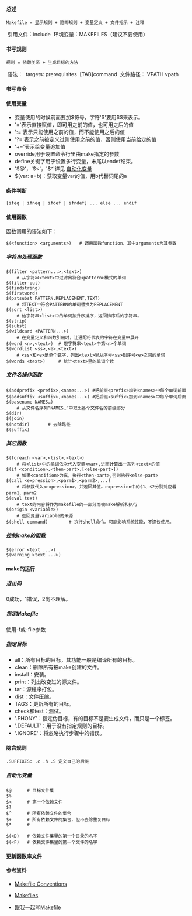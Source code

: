 #### 总述

	Makefile = 显示规则 + 隐晦规则 + 变量定义 + 文件指示 + 注释
​	引用文件：include
​	环境变量：MAKEFILES（建议不要使用）

#### 书写规则

	规则 = 依赖关系 + 生成目标的方法
​	语法：
​		targets: prerequisites
​		[TAB]command
​	文件路径： VPATH vpath

#### 书写命令

#### 使用变量

- 变量使用的时候前面要加\$符号，字符'\$'要用\$$来表示。
- '='表示直接赋值，即可用之前的值，也可用之后的值
- ':='表示只能使用之前的值，而不能使用之后的值
- '?='表示之前被定义过则使用之前的值，否则使用当前给定的值
- '+='表示给变量追加值
- override用于设置命令行里由make指定的参数
- define关键字用于设置多行变量，末尾以endef结束。
- '\$@'，'\$<'，'\$^'详见 [自动化变量](#自动化变量)
- $(var: a=b)：获取变量var的值，用b代替词尾的a

#### 条件判断

`[ifeq | ifneq | ifdef | ifndef] ... else ... endif`

#### 使用函数

函数调用的语法如下：

```
$(<function> <arguments>)	# 调用函数function，其中arguments为其参数
```



##### 字符串处理函数
```
$(filter <pattern...>,<text>)	
	# 从字符串<text>中过滤出符合<pattern>模式的单词
$(filter-out)
$(findstring)
$(firstword)
$(patsubst PATTERN,REPLACEMENT,TEXT)
	# 将TEXT中符合PATTERN的单词替换为PEPLACEMENT
$(sort <list>)
	# 给字符串<list>中的单词按升序排序，返回排序后的字符串。
$(strip)
$(subst)
$(wildcard <PATTERN...>)	 
	# 在变量定义和函数引用时，让通配符代表的字符在变量中展开
$(word <n>,<text>)	# 取字符串<text>中第<n>个单词
$(wordlist <ss>,<e>,<text>)		
	# <ss>和<e>是单个数字，列出<text>里从序号<ss>到序号<e>之间的单词
$(words <text>)		# 统计<text>里的单词个数
```
##### 文件名操作函数
```
$(addprefix <prefix>,<names...>) #把前缀<prefix>加到<names>中每个单词前面
$(addsuffix <suffix>,<names...>) #把后缀<suffix>加到<names>中每个单词后面
$(basename NAMES…)
	# 从文件名序列“NAMES…”中取出各个文件名的前缀部分
$(dir)
$(join)
$(notdir)		# 去除路径
$(suffix)
```
##### 其它函数
```
$(foreach <var>,<list>,<text>)
	# 将<list>中的单词依次代入变量<var>,进而计算出一系列<text>的值
$(if <condition>,<then-part>,[<else-part>])
	# 如果<condifion>为真，执行<then-part>,否则执行<else-part>
$(call <expression>,<parm1>,<parm2>,...)
	# 将参数代入<expression>，并返回其值。expression中的$1、$2分别对应着parm1、parm2
$(eval text)
	# text的内容将作为makefile的一部分而被make解析和执行
$(origin <variable>)
	# 返回变量variable的来源
$(shell command)		# 执行shell命令。可能影响系统性能，不建议使用。
```
##### 控制make的函数

```
$(error <text ...>)
$(warning >text ...>)
```



#### make的运行

##### 退出码

0成功，1错误，2尚不理解。

##### 指定Makefile

使用-f或-file参数

##### 指定目标

- all：所有目标的目标，其功能一般是编译所有的目标。
- clean：删除所有被make创建的文件。
- install：安装。
- print：列出改变过的源文件。
- tar：源程序打包。
- dist：文件压缩。
- TAGS：更新所有的目标。
- check和test：测试。
- '.PHONY'：指定伪目标，有的目标不是要生成文件，而只是一个标签。
- '.DEFAULT'：用于没有指定规则的目标。
- '.IGNORE'：将忽略执行步骤中的错误。

#### 隐含规则

	.SUFFIXES: .c .h .S 定义自己的后缀

##### 自动化变量

```
$@		# 目标文件集
$%
$<		# 第一个依赖文件
$?
$^		# 所有依赖文件的集合
$+		# 所有依赖文件的集合，但不去除重复目标
$*		# 

$(<D)	# 依赖文件集里的第一个目录的名字
$(<F)	# 依赖文件集里的第一个文件的名字
```



#### 更新函数库文件

#### 参考资料

- [Makefile Conventions](http://www.gnu.org/prep/standards/html_node/Makefile-Conventions.html#Makefile-Conventions)

- [Makefiles](https://www.gnu.org/software/make/manual/html_node/Makefiles.html#Makefiles)

- [跟我一起写Makefile](http://wiki.ubuntu.com.cn/%E8%B7%9F%E6%88%91%E4%B8%80%E8%B5%B7%E5%86%99Makefile)